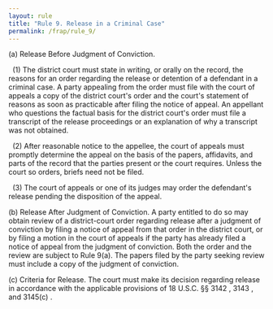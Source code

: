 ```yaml
---
layout: rule
title: "Rule 9. Release in a Criminal Case"
permalink: /frap/rule_9/
---
```


(a) Release Before Judgment of Conviction.


&nbsp;&nbsp;(1) The district court must state in writing, or orally on the record, the reasons for an order regarding the release or detention of a defendant in a criminal case. A party appealing from the order must file with the court of appeals a copy of the district court's order and the court's statement of reasons as soon as practicable after filing the notice of appeal. An appellant who questions the factual basis for the district court's order must file a transcript of the release proceedings or an explanation of why a transcript was not obtained.


&nbsp;&nbsp;(2) After reasonable notice to the appellee, the court of appeals must promptly determine the appeal on the basis of the papers, affidavits, and parts of the record that the parties present or the court requires. Unless the court so orders, briefs need not be filed.


&nbsp;&nbsp;(3) The court of appeals or one of its judges may order the defendant's release pending the disposition of the appeal.


(b) Release After Judgment of Conviction. A party entitled to do so may obtain review of a district-court order regarding release after a judgment of conviction by filing a notice of appeal from that order in the district court, or by filing a motion in the court of appeals if the party has already filed a notice of appeal from the judgment of conviction. Both the order and the review are subject to Rule 9(a). The papers filed by the party seeking review must include a copy of the judgment of conviction.


(c) Criteria for Release. The court must make its decision regarding release in accordance with the applicable provisions of 18 U.S.C. §§ 3142 , 3143 , and 3145(c) .